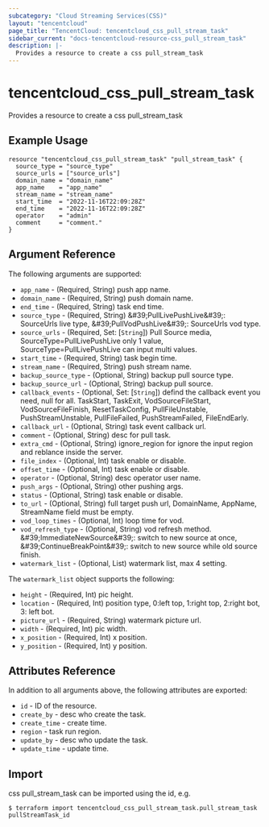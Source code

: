 ```yaml
---
subcategory: "Cloud Streaming Services(CSS)"
layout: "tencentcloud"
page_title: "TencentCloud: tencentcloud_css_pull_stream_task"
sidebar_current: "docs-tencentcloud-resource-css_pull_stream_task"
description: |-
  Provides a resource to create a css pull_stream_task
---
```


# tencentcloud_css_pull_stream_task

Provides a resource to create a css pull_stream_task

## Example Usage

```hcl
resource "tencentcloud_css_pull_stream_task" "pull_stream_task" {
  source_type = "source_type"
  source_urls = ["source_urls"]
  domain_name = "domain_name"
  app_name    = "app_name"
  stream_name = "stream_name"
  start_time  = "2022-11-16T22:09:28Z"
  end_time    = "2022-11-16T22:09:28Z"
  operator    = "admin"
  comment     = "comment."
}
```

## Argument Reference

The following arguments are supported:

* `app_name` - (Required, String) push app name.
* `domain_name` - (Required, String) push domain name.
* `end_time` - (Required, String) task end time.
* `source_type` - (Required, String) &amp;#39;PullLivePushLive&amp;#39;: SourceUrls live type, &amp;#39;PullVodPushLive&amp;#39;: SourceUrls vod type.
* `source_urls` - (Required, Set: [`String`]) Pull Source media, SourceType=PullLivePushLive only 1 value, SourceType=PullLivePushLive can input multi values.
* `start_time` - (Required, String) task begin time.
* `stream_name` - (Required, String) push stream name.
* `backup_source_type` - (Optional, String) backup pull source type.
* `backup_source_url` - (Optional, String) backup pull source.
* `callback_events` - (Optional, Set: [`String`]) defind the callback event you need, null for all. TaskStart, TaskExit, VodSourceFileStart, VodSourceFileFinish, ResetTaskConfig, PullFileUnstable, PushStreamUnstable, PullFileFailed, PushStreamFailed, FileEndEarly.
* `callback_url` - (Optional, String) task event callback url.
* `comment` - (Optional, String) desc for pull task.
* `extra_cmd` - (Optional, String) ignore_region for ignore the input region and reblance inside the server.
* `file_index` - (Optional, Int) task enable or disable.
* `offset_time` - (Optional, Int) task enable or disable.
* `operator` - (Optional, String) desc operator user name.
* `push_args` - (Optional, String) other pushing args.
* `status` - (Optional, String) task enable or disable.
* `to_url` - (Optional, String) full target push url, DomainName, AppName, StreamName field must be empty.
* `vod_loop_times` - (Optional, Int) loop time for vod.
* `vod_refresh_type` - (Optional, String) vod refresh method. &amp;#39;ImmediateNewSource&amp;#39;: switch to new source at once, &amp;#39;ContinueBreakPoint&amp;#39;: switch to new source while old source finish.
* `watermark_list` - (Optional, List) watermark list, max 4 setting.

The `watermark_list` object supports the following:

* `height` - (Required, Int) pic height.
* `location` - (Required, Int) position type, 0:left top, 1:right top, 2:right bot, 3: left bot.
* `picture_url` - (Required, String) watermark picture url.
* `width` - (Required, Int) pic width.
* `x_position` - (Required, Int) x position.
* `y_position` - (Required, Int) y position.

## Attributes Reference

In addition to all arguments above, the following attributes are exported:

* `id` - ID of the resource.
* `create_by` - desc who create the task.
* `create_time` - create time.
* `region` - task run region.
* `update_by` - desc who update the task.
* `update_time` - update time.


## Import

css pull_stream_task can be imported using the id, e.g.
```
$ terraform import tencentcloud_css_pull_stream_task.pull_stream_task pullStreamTask_id
```

